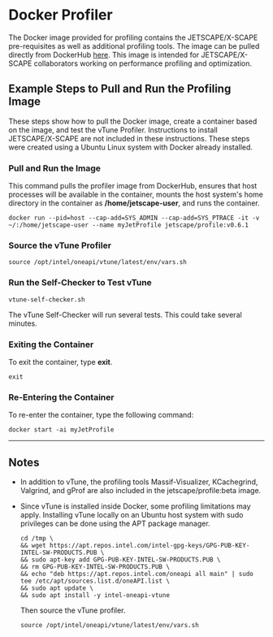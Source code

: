 # Docker Profiler

The Docker image provided for profiling contains the JETSCAPE/X-SCAPE pre-requisites as well as additional profiling tools.  The image can be pulled directly from DockerHub [here](https://hub.docker.com/r/jetscape/profile). This image is intended for JETSCAPE/X-SCAPE collaborators working on performance profiling and optimization.

## Example Steps to Pull and Run the Profiling Image

These steps show how to pull the Docker image, create a container based on the image, and test the vTune Profiler.  Instructions to install JETSCAPE/X-SCAPE are not included in these instructions.  These steps were created using a Ubuntu Linux system with Docker already installed.

### Pull and Run the Image

This command pulls the profiler image from DockerHub, ensures that host processes will be available in the container, mounts the host system's home directory in the container as **/home/jetscape-user**, and runs the container.

```
docker run --pid=host --cap-add=SYS_ADMIN --cap-add=SYS_PTRACE -it -v ~/:/home/jetscape-user --name myJetProfile jetscape/profile:v0.6.1
```

### Source the vTune Profiler

```
source /opt/intel/oneapi/vtune/latest/env/vars.sh
```

### Run the Self-Checker to Test vTune
```
vtune-self-checker.sh
```
The vTune Self-Checker will run several tests.  This could take several minutes.

### Exiting the Container

To exit the container, type **exit**.
```
exit
```

### Re-Entering the Container
To re-enter the container, type the following command:

```
docker start -ai myJetProfile
```

---

## Notes

* In addition to vTune, the profiling tools Massif-Visualizer, KCachegrind, Valgrind, and gProf are also included in the jetscape/profile:beta image.

* Since vTune is installed inside Docker, some profiling limitations may apply.  Installing vTune locally on an Ubuntu host system with sudo privileges can be done using the APT package manager.

    ```
    cd /tmp \
    && wget https://apt.repos.intel.com/intel-gpg-keys/GPG-PUB-KEY-INTEL-SW-PRODUCTS.PUB \
    && sudo apt-key add GPG-PUB-KEY-INTEL-SW-PRODUCTS.PUB \
    && rm GPG-PUB-KEY-INTEL-SW-PRODUCTS.PUB \
    && echo "deb https://apt.repos.intel.com/oneapi all main" | sudo tee /etc/apt/sources.list.d/oneAPI.list \
    && sudo apt update \
    && sudo apt install -y intel-oneapi-vtune
    ```

    Then source the vTune profiler.
    ```
    source /opt/intel/oneapi/vtune/latest/env/vars.sh
    ```
